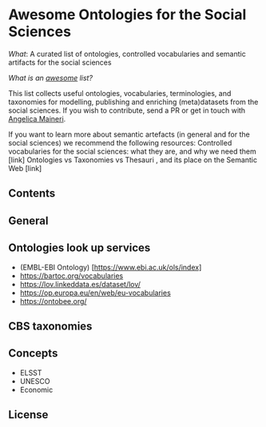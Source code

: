 # Awesome Ontologies for the Social Sciences
*What*: A curated list of ontologies, controlled vocabularies and semantic artifacts for the social sciences

*What is an [awesome](https://github.com/sindresorhus/awesome) list?*

This list collects useful ontologies, vocabularies, terminologies, and taxonomies for modelling, publishing and enriching (meta)datasets from the social sciences. If you wish to contribute, send a PR or get in touch with [Angelica Maineri](mailto:angelica@odissei-data.nl). 

If you want to learn more about semantic artefacts (in general and for the social sciences) we recommend the following resources:
Controlled vocabularies for the social sciences: what they are, and why we need them [link]
Ontologies vs Taxonomies vs Thesauri , and its place on the Semantic Web [link]

## Contents

## General

## Ontologies look up services
- (EMBL-EBI Ontology) [https://www.ebi.ac.uk/ols/index]
- https://bartoc.org/vocabularies
- https://lov.linkeddata.es/dataset/lov/ 
- https://op.europa.eu/en/web/eu-vocabularies 
- https://ontobee.org/

## CBS taxonomies

## Concepts
- ELSST
- UNESCO
- Economic

## License

